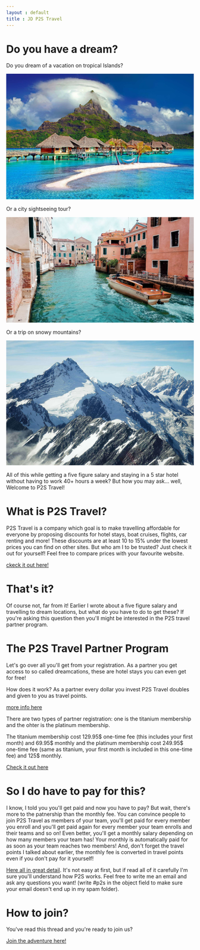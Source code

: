 ```yaml
---
layout : default
title : JD P2S Travel
---
```


# Do you have a dream?

Do you dream of a vacation on tropical Islands?

<img class="d-block w-100 img-fluid" src="/assets/cottages-beach-r.jpg" alt="">

Or a city sightseeing tour?

<img class="d-block w-100 img-fluid" src="/assets/orange-powerboat-r.jpg" alt="">

Or a trip on snowy mountains?

<img class="d-block w-100 img-fluid" src="/assets/mountains-r.jpg" alt="">

All of this while getting a five figure salary and staying in a 5 star hotel without having to work 40+ hours a week? But how you may ask... well, Welcome to P2S Travel!

# What is P2S Travel?

P2S Travel is a company which goal is to make travelling affordable for everyone by proposing discounts for hotel stays, boat cruises, flights, car renting and more! These discounts are at least 10 to 15% under the lowest prices you can find on other sites. But who am I to be trusted? Just check it out for yourself! Feel free to compare prices with your favourite website.

[ckeck it out here!](https://thehotelsite.com/jdtravelp2s)

# That's it?

Of course not, far from it! Earlier I wrote about a five figure salary and travelling to dream locations, but what do you have to do to get these? If you're asking this question then you'll might be interested in the P2S travel partner program. 

# The P2S Travel Partner Program

Let's go over all you'll get from your registration. As a partner you get access to so called dreamcations, these are hotel stays you can even get for free! 

How does it work? As a partner every dollar you invest P2S Travel doubles and given to you as travel points. 

[more info here](https://p2stravel.com/jdtravelp2s)

There are two types of partner registration: one is the titanium membership and the ohter is the platinum membership.

The titanium membership cost 129.95$ one-time fee (this includes your first month) and 69.95$ monthly and the platinum membership cost 249.95$ one-time fee (same as titanium, your first month is included in this one-time fee) and 125$ monthly.

[Check it out here](https://p2stravel.com/join/jdtravelp2s)

# So I do have to pay for this?

I know, I told you you'll get paid and now you have to pay? But wait, there's more to the patnership than the monthly fee. You  can convince people to join P2S Travel as members of your team, you'll get paid for every member you enroll and you'll get paid again for every member your team enrolls and their teams and so on! Even better, you'll get a monthly salary depending on how many members your team has! Your monthly is automatically paid for as soon as your team reaches two members! And, don't forget the travel points I talked about earlier, the monthly fee is converted in travel points even if you don't pay for it yourself!

[Here all in great detail](http://global.paid2save.com/include/compplan.pdf). It's not easy at first, but if read all of it carefully I'm sure you'll understand how P2S works. Feel free to write me an email and ask any questions you want! (write #p2s in the object field to make sure your email doesn't end up in my spam folder).

# How to join?

You've read this thread and you're ready to join us?

[Join the adventure here!](https://p2stravel.com/join/jdtravelp2s)



